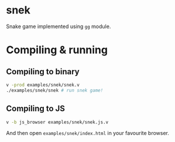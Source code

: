 # snek

Snake game implemented using `gg` module. 

# Compiling & running

## Compiling to binary
```sh
v -prod examples/snek/snek.v
./examples/snek/snek # run snek game!
```

## Compiling to JS
```sh
v -b js_browser examples/snek/snek.js.v
```
And then open `examples/snek/index.html` in your favourite browser.